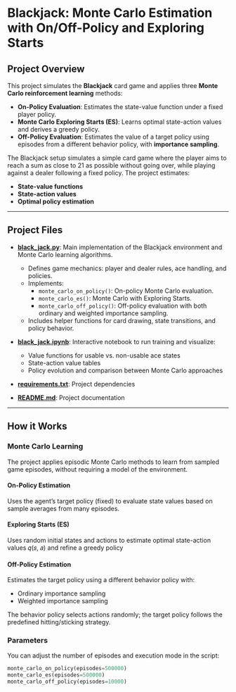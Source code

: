 # Blackjack: Monte Carlo Estimation with On/Off-Policy and Exploring Starts

## Project Overview
This project simulates the **Blackjack** card game and applies three **Monte Carlo reinforcement learning** methods:
- **On-Policy Evaluation**: Estimates the state-value function under a fixed player policy.
- **Monte Carlo Exploring Starts (ES)**: Learns optimal state-action values and derives a greedy policy.
- **Off-Policy Evaluation**: Estimates the value of a target policy using episodes from a different behavior policy, with **importance sampling**.


The Blackjack setup simulates a simple card game where the player aims to reach a sum as close to 21 as possible
without going over, while playing against a dealer following a fixed policy. The project estimates:
- **State-value functions**
- **State-action values**
- **Optimal policy estimation**

---

## Project Files

- **[black_jack.py](src/black_jack.py)**: Main implementation of the Blackjack environment and Monte Carlo learning algorithms.
  - Defines game mechanics: player and dealer rules, ace handling, and policies.
  - Implements:
    - `monte_carlo_on_policy()`: On-policy Monte Carlo evaluation.
    - `monte_carlo_es()`: Monte Carlo with Exploring Starts.
    - `monte_carlo_off_policy()`: Off-policy evaluation with both ordinary and weighted importance sampling.
  - Includes helper functions for card drawing, state transitions, and policy behavior.

- **[black_jack.ipynb](notebooks/black_jack.ipynb)**: Interactive notebook to run training and visualize:
  - Value functions for usable vs. non-usable ace states
  - State-action value tables
  - Policy evolution and comparison between Monte Carlo approaches

- **[requirements.txt](requirements.txt)**: Project dependencies

- **[README.md](README.md)**: Project documentation

---

## How it Works

### Monte Carlo Learning
The project applies episodic Monte Carlo methods to learn from sampled game episodes, without requiring a model of the environment.

#### On-Policy Estimation
Uses the agent’s target policy (fixed) to evaluate state values based on sample averages from many episodes.

#### Exploring Starts (ES)
Uses random initial states and actions to estimate
optimal state-action values 𝑞(𝑠, 𝑎) and refine a greedy policy

#### Off-Policy Estimation
Estimates the target policy using a different behavior policy with:
- Ordinary importance sampling
- Weighted importance sampling

The behavior policy selects actions randomly; the target policy follows the predefined hitting/sticking strategy.

### Parameters
You can adjust the number of episodes and execution mode in the script:
```python
monte_carlo_on_policy(episodes=500000)
monte_carlo_es(episodes=500000)
monte_carlo_off_policy(episodes=10000)
```
